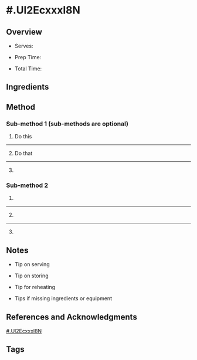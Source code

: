 # #.Ul2Ecxxxl8N

## Overview

- Serves:

- Prep Time:

- Total Time:

## Ingredients



## Method

### Sub-method 1 (sub-methods are optional)

1. Do this
---
2. Do that
---
3.

### Sub-method 2

1.
---
2.
---
3.

## Notes

- Tip on serving

- Tip on storing

- Tip for reheating

- Tips if missing ingredients or equipment

## References and Acknowledgments

[#.Ul2Ecxxxl8N](http://addapinch.com/cooking/2013/10/09/beef-enchilada-dip-recipe/#.Ul2EcXxxl8N)

## Tags


